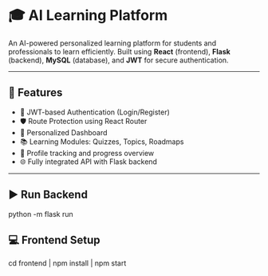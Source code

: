 # 🎓 AI Learning Platform

An AI-powered personalized learning platform for students and professionals to learn efficiently. Built using **React** (frontend), **Flask** (backend), **MySQL** (database), and **JWT** for secure authentication.

---

## 📌 Features

- 🔐 JWT-based Authentication (Login/Register)
- 🛡️ Route Protection using React Router
- 🎯 Personalized Dashboard
- 📚 Learning Modules: Quizzes, Topics, Roadmaps
- 🧠 Profile tracking and progress overview
- 🌐 Fully integrated API with Flask backend

---

## ▶️ Run Backend

  python -m flask run


## 💻 Frontend Setup

  cd frontend |
  npm install |
  npm start
